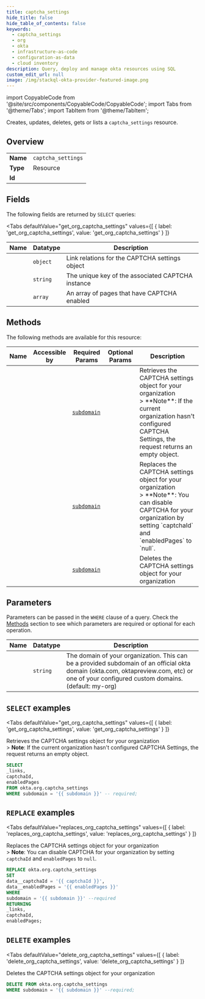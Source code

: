 ```yaml
--- 
title: captcha_settings
hide_title: false
hide_table_of_contents: false
keywords:
  - captcha_settings
  - org
  - okta
  - infrastructure-as-code
  - configuration-as-data
  - cloud inventory
description: Query, deploy and manage okta resources using SQL
custom_edit_url: null
image: /img/stackql-okta-provider-featured-image.png
---
```


import CopyableCode from '@site/src/components/CopyableCode/CopyableCode';
import Tabs from '@theme/Tabs';
import TabItem from '@theme/TabItem';

Creates, updates, deletes, gets or lists a <code>captcha_settings</code> resource.

## Overview
<table><tbody>
<tr><td><b>Name</b></td><td><code>captcha_settings</code></td></tr>
<tr><td><b>Type</b></td><td>Resource</td></tr>
<tr><td><b>Id</b></td><td><CopyableCode code="okta.org.captcha_settings" /></td></tr>
</tbody></table>

## Fields

The following fields are returned by `SELECT` queries:

<Tabs
    defaultValue="get_org_captcha_settings"
    values={[
        { label: 'get_org_captcha_settings', value: 'get_org_captcha_settings' }
    ]}
>
<TabItem value="get_org_captcha_settings">

<table>
<thead>
    <tr>
    <th>Name</th>
    <th>Datatype</th>
    <th>Description</th>
    </tr>
</thead>
<tbody>
<tr>
    <td><CopyableCode code="_links" /></td>
    <td><code>object</code></td>
    <td>Link relations for the CAPTCHA settings object</td>
</tr>
<tr>
    <td><CopyableCode code="captchaId" /></td>
    <td><code>string</code></td>
    <td>The unique key of the associated CAPTCHA instance</td>
</tr>
<tr>
    <td><CopyableCode code="enabledPages" /></td>
    <td><code>array</code></td>
    <td>An array of pages that have CAPTCHA enabled</td>
</tr>
</tbody>
</table>
</TabItem>
</Tabs>

## Methods

The following methods are available for this resource:

<table>
<thead>
    <tr>
    <th>Name</th>
    <th>Accessible by</th>
    <th>Required Params</th>
    <th>Optional Params</th>
    <th>Description</th>
    </tr>
</thead>
<tbody>
<tr>
    <td><a href="#get_org_captcha_settings"><CopyableCode code="get_org_captcha_settings" /></a></td>
    <td><CopyableCode code="select" /></td>
    <td><a href="#parameter-subdomain"><code>subdomain</code></a></td>
    <td></td>
    <td>Retrieves the CAPTCHA settings object for your organization<br />&gt; **Note**: If the current organization hasn't configured CAPTCHA Settings, the request returns an empty object.</td>
</tr>
<tr>
    <td><a href="#replaces_org_captcha_settings"><CopyableCode code="replaces_org_captcha_settings" /></a></td>
    <td><CopyableCode code="replace" /></td>
    <td><a href="#parameter-subdomain"><code>subdomain</code></a></td>
    <td></td>
    <td>Replaces the CAPTCHA settings object for your organization<br />&gt; **Note**: You can disable CAPTCHA for your organization by setting `captchaId` and `enabledPages` to `null`.</td>
</tr>
<tr>
    <td><a href="#delete_org_captcha_settings"><CopyableCode code="delete_org_captcha_settings" /></a></td>
    <td><CopyableCode code="delete" /></td>
    <td><a href="#parameter-subdomain"><code>subdomain</code></a></td>
    <td></td>
    <td>Deletes the CAPTCHA settings object for your organization</td>
</tr>
</tbody>
</table>

## Parameters

Parameters can be passed in the `WHERE` clause of a query. Check the [Methods](#methods) section to see which parameters are required or optional for each operation.

<table>
<thead>
    <tr>
    <th>Name</th>
    <th>Datatype</th>
    <th>Description</th>
    </tr>
</thead>
<tbody>
<tr id="parameter-subdomain">
    <td><CopyableCode code="subdomain" /></td>
    <td><code>string</code></td>
    <td>The domain of your organization. This can be a provided subdomain of an official okta domain (okta.com, oktapreview.com, etc) or one of your configured custom domains. (default: my-org)</td>
</tr>
</tbody>
</table>

## `SELECT` examples

<Tabs
    defaultValue="get_org_captcha_settings"
    values={[
        { label: 'get_org_captcha_settings', value: 'get_org_captcha_settings' }
    ]}
>
<TabItem value="get_org_captcha_settings">

Retrieves the CAPTCHA settings object for your organization<br />&gt; **Note**: If the current organization hasn't configured CAPTCHA Settings, the request returns an empty object.

```sql
SELECT
_links,
captchaId,
enabledPages
FROM okta.org.captcha_settings
WHERE subdomain = '{{ subdomain }}' -- required;
```
</TabItem>
</Tabs>


## `REPLACE` examples

<Tabs
    defaultValue="replaces_org_captcha_settings"
    values={[
        { label: 'replaces_org_captcha_settings', value: 'replaces_org_captcha_settings' }
    ]}
>
<TabItem value="replaces_org_captcha_settings">

Replaces the CAPTCHA settings object for your organization<br />&gt; **Note**: You can disable CAPTCHA for your organization by setting `captchaId` and `enabledPages` to `null`.

```sql
REPLACE okta.org.captcha_settings
SET 
data__captchaId = '{{ captchaId }}',
data__enabledPages = '{{ enabledPages }}'
WHERE 
subdomain = '{{ subdomain }}' --required
RETURNING
_links,
captchaId,
enabledPages;
```
</TabItem>
</Tabs>


## `DELETE` examples

<Tabs
    defaultValue="delete_org_captcha_settings"
    values={[
        { label: 'delete_org_captcha_settings', value: 'delete_org_captcha_settings' }
    ]}
>
<TabItem value="delete_org_captcha_settings">

Deletes the CAPTCHA settings object for your organization

```sql
DELETE FROM okta.org.captcha_settings
WHERE subdomain = '{{ subdomain }}' --required;
```
</TabItem>
</Tabs>
